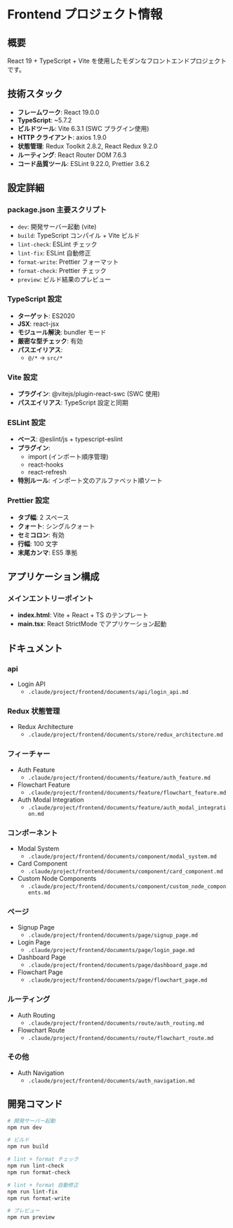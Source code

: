 # Frontend プロジェクト情報

## 概要

React 19 + TypeScript + Vite を使用したモダンなフロントエンドプロジェクトです。

## 技術スタック

- **フレームワーク**: React 19.0.0
- **TypeScript**: ~5.7.2
- **ビルドツール**: Vite 6.3.1 (SWC プラグイン使用)
- **HTTP クライアント**: axios 1.9.0
- **状態管理**: Redux Toolkit 2.8.2, React Redux 9.2.0
- **ルーティング**: React Router DOM 7.6.3
- **コード品質ツール**: ESLint 9.22.0, Prettier 3.6.2

## 設定詳細

### package.json 主要スクリプト

- `dev`: 開発サーバー起動 (vite)
- `build`: TypeScript コンパイル + Vite ビルド
- `lint-check`: ESLint チェック
- `lint-fix`: ESLint 自動修正
- `format-write`: Prettier フォーマット
- `format-check`: Prettier チェック
- `preview`: ビルド結果のプレビュー

### TypeScript 設定

- **ターゲット**: ES2020
- **JSX**: react-jsx
- **モジュール解決**: bundler モード
- **厳密な型チェック**: 有効
- **パスエイリアス**:
  - `@/*` → `src/*`

### Vite 設定

- **プラグイン**: @vitejs/plugin-react-swc (SWC 使用)
- **パスエイリアス**: TypeScript 設定と同期

### ESLint 設定

- **ベース**: @eslint/js + typescript-eslint
- **プラグイン**:
  - import (インポート順序管理)
  - react-hooks
  - react-refresh
- **特別ルール**: インポート文のアルファベット順ソート

### Prettier 設定

- **タブ幅**: 2 スペース
- **クォート**: シングルクォート
- **セミコロン**: 有効
- **行幅**: 100 文字
- **末尾カンマ**: ES5 準拠

## アプリケーション構成

### メインエントリーポイント

- **index.html**: Vite + React + TS のテンプレート
- **main.tsx**: React StrictMode でアプリケーション起動

## ドキュメント

### api

- Login API
  - `.claude/project/frontend/documents/api/login_api.md`

### Redux 状態管理

- Redux Architecture
  - `.claude/project/frontend/documents/store/redux_architecture.md`

### フィーチャー

- Auth Feature
  - `.claude/project/frontend/documents/feature/auth_feature.md`
- Flowchart Feature
  - `.claude/project/frontend/documents/feature/flowchart_feature.md`
- Auth Modal Integration
  - `.claude/project/frontend/documents/feature/auth_modal_integration.md`

### コンポーネント

- Modal System
  - `.claude/project/frontend/documents/component/modal_system.md`
- Card Component
  - `.claude/project/frontend/documents/component/card_component.md`
- Custom Node Components
  - `.claude/project/frontend/documents/component/custom_node_components.md`

### ページ

- Signup Page
  - `.claude/project/frontend/documents/page/signup_page.md`
- Login Page
  - `.claude/project/frontend/documents/page/login_page.md`
- Dashboard Page
  - `.claude/project/frontend/documents/page/dashboard_page.md`
- Flowchart Page
  - `.claude/project/frontend/documents/page/flowchart_page.md`

### ルーティング

- Auth Routing
  - `.claude/project/frontend/documents/route/auth_routing.md`
- Flowchart Route
  - `.claude/project/frontend/documents/route/flowchart_route.md`

### その他

- Auth Navigation
  - `.claude/project/frontend/documents/auth_navigation.md`

## 開発コマンド

```bash
# 開発サーバー起動
npm run dev

# ビルド
npm run build

# lint + format チェック
npm run lint-check
npm run format-check

# lint + format 自動修正
npm run lint-fix
npm run format-write

# プレビュー
npm run preview
```

